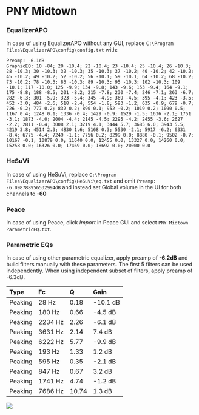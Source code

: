 # PNY Midtown

### EqualizerAPO
In case of using EqualizerAPO without any GUI, replace `C:\Program Files\EqualizerAPO\config\config.txt`
with:
```
Preamp: -6.1dB
GraphicEQ: 10 -84; 20 -10.4; 22 -10.4; 23 -10.4; 25 -10.4; 26 -10.3; 28 -10.3; 30 -10.3; 32 -10.3; 35 -10.3; 37 -10.2; 40 -10.2; 42 -10.2; 45 -10.2; 49 -10.2; 52 -10.2; 56 -10.1; 59 -10.1; 64 -10.2; 68 -10.2; 73 -10.2; 78 -10.3; 83 -10.3; 89 -10.3; 95 -10.3; 102 -10.3; 109 -10.1; 117 -10.0; 125 -9.9; 134 -9.8; 143 -9.6; 153 -9.4; 164 -9.1; 175 -8.8; 188 -8.5; 201 -8.2; 215 -7.8; 230 -7.4; 246 -7.1; 263 -6.7; 282 -6.3; 301 -5.9; 323 -5.4; 345 -4.9; 369 -4.5; 395 -4.1; 423 -3.5; 452 -3.0; 484 -2.6; 518 -2.4; 554 -1.8; 593 -1.2; 635 -0.9; 679 -0.7; 726 -0.2; 777 0.2; 832 0.2; 890 0.1; 952 -0.2; 1019 0.2; 1090 0.5; 1167 0.4; 1248 0.1; 1336 -0.4; 1429 -0.9; 1529 -1.5; 1636 -2.1; 1751 -3.1; 1873 -4.0; 2004 -4.4; 2145 -4.5; 2295 -4.2; 2455 -3.6; 2627 -2.2; 2811 -0.4; 3008 2.1; 3219 4.1; 3444 5.7; 3685 6.0; 3943 5.5; 4219 3.8; 4514 2.3; 4830 1.6; 5168 0.3; 5530 -2.1; 5917 -6.2; 6331 -8.4; 6775 -4.4; 7249 -1.1; 7756 0.2; 8299 0.0; 8880 -0.1; 9502 -0.7; 10167 -0.1; 10879 0.0; 11640 0.0; 12455 0.0; 13327 0.0; 14260 0.0; 15258 0.0; 16326 0.0; 17469 0.0; 18692 0.0; 20000 0.0
```

### HeSuVi
In case of using HeSuVi, replace `C:\Program Files\EqualizerAPO\config\HeSuVi\eq.txt` and omit `Preamp:
-6.098788956532994dB` and instead set Global volume in the UI for both channels to **-60**

### Peace
In case of using Peace, click *Import* in Peace GUI and select `PNY Midtown ParametricEQ.txt`.

### Parametric EQs
In case of using other parametric equalizer, apply preamp of **-6.2dB** and build filters manually
with these parameters. The first 5 filters can be used independently.
When using independent subset of filters, apply preamp of -6.3dB.

| Type    | Fc      |     Q | Gain     |
|:--------|:--------|:------|:---------|
| Peaking | 28 Hz   |  0.18 | -10.1 dB |
| Peaking | 180 Hz  |  0.66 | -4.5 dB  |
| Peaking | 2234 Hz |  2.26 | -6.1 dB  |
| Peaking | 3631 Hz |  2.14 | 7.4 dB   |
| Peaking | 6222 Hz |  5.77 | -9.9 dB  |
| Peaking | 193 Hz  |  1.33 | 1.2 dB   |
| Peaking | 595 Hz  |  0.35 | -2.1 dB  |
| Peaking | 847 Hz  |  0.67 | 3.2 dB   |
| Peaking | 1741 Hz |  4.74 | -1.2 dB  |
| Peaking | 7686 Hz | 10.74 | 1.3 dB   |

![](https://raw.githubusercontent.com/jaakkopasanen/AutoEq/master/results/innerfidelity/sbaf-serious/PNY%20Midtown/PNY%20Midtown.png)